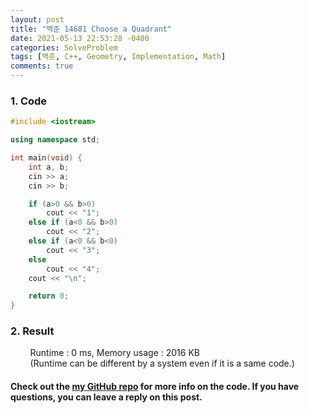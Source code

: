 ```yaml
---
layout: post
title: "백준 14681 Choose a Quadrant"
date: 2021-05-13 22:53:28 -0400
categories: SolveProblem
tags: [백준, C++, Geometry, Implementation, Math]
comments: true
---
```


### 1. Code
```cpp
#include <iostream>

using namespace std;

int main(void) {
    int a, b;
    cin >> a;
    cin >> b;

    if (a>0 && b>0)
        cout << "1";
    else if (a<0 && b>0)
        cout << "2";
    else if (a<0 && b<0)
        cout << "3";
    else    
        cout << "4";
    cout << "\n";

    return 0;
}
```

### 2. Result
&nbsp;&nbsp;&nbsp;&nbsp;&nbsp;&nbsp;&nbsp;&nbsp;Runtime : 0 ms, Memory usage : 2016 KB  
&nbsp;&nbsp;&nbsp;&nbsp;&nbsp;&nbsp;&nbsp;&nbsp;(Runtime can be different by a system even if it is a same code.)

#### Check out the [my GitHub repo][hyuk-gh] for more info on the code. If you have questions, you can leave a reply on this post.
[hyuk-gh]: https://github.com/dlgur1994/StudyAlgorithms
